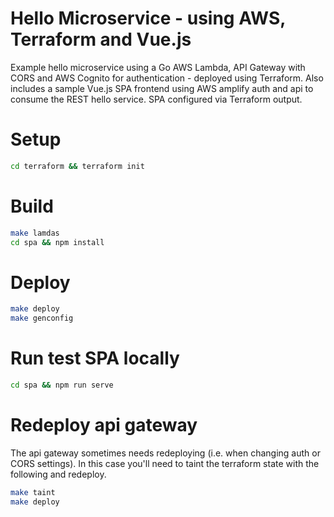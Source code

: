 # Hello Microservice - using AWS, Terraform and Vue.js

Example hello microservice using a Go AWS Lambda, API Gateway with CORS and AWS Cognito for authentication - deployed using Terraform.
Also includes a sample Vue.js SPA frontend using AWS amplify auth and api to consume the REST hello service. SPA configured via Terraform output.

# Setup
```sh
cd terraform && terraform init
```

# Build
```sh
make lamdas
cd spa && npm install
```

# Deploy
```sh
make deploy
make genconfig
```

# Run test SPA locally
```sh
cd spa && npm run serve
```

# Redeploy api gateway
The api gateway sometimes needs redeploying (i.e. when changing auth or CORS settings). In this case you'll need to taint the terraform state with the following and redeploy.

```sh
make taint
make deploy
```

